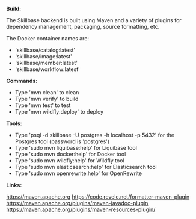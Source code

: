 **Build:**

The Skillbase backend is built using Maven and a variety of plugins for dependency management, packaging, source formatting, etc.

The Docker container names are:

* 'skillbase/catalog:latest'
* 'skillbase/image:latest'
* 'skillbase/member:latest'
* 'skillbase/workflow:latest'

**Commands:**

* Type 'mvn clean' to clean
* Type 'mvn verify' to build
* Type 'mvn test' to test
* Type 'mvn wildfly:deploy' to deploy

**Tools:**

* Type 'psql -d skillbase -U postgres -h localhost -p 5432' for the Postgres tool (password is 'postgres')
* Type 'sudo mvn liquibase:help' for Liquibase tool
* Type 'sudo mvn docker:help' for Docker tool
* Type 'sudo mvn wildfly:help' for Wildfly tool
* Type 'sudo mvn elasticsearch:help' for Elasticsearch tool
* Type 'sudo mvn openrewrite:help' for OpenRewrite


**Links:**

https://maven.apache.org
https://code.revelc.net/formatter-maven-plugin
https://maven.apache.org/plugins/maven-javadoc-plugin
https://maven.apache.org/plugins/maven-resources-plugin/
